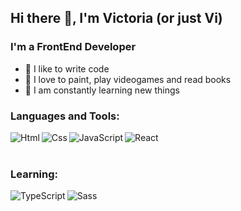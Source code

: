 ## Hi there 👋, I'm Victoria (or just Vi)
<!-- <img src="https://cdn.rawgit.com/sindresorhus/awesome/d7305f38d29fed78fa85652e3a63e154dd8e8829/media/badge.svg" alt="Awesome Badge"/> -->

### I'm a FrontEnd Developer
- 💞️ I like to write code
- 🎨 I love to paint, play videogames and read books
- 👀 I am constantly learning new things

### Languages and Tools:

<img align="left" alt="Html" src="https://img.icons8.com/nolan/64/html-5.png"/>
<img align="left" alt="Css" src="https://img.icons8.com/color/64/000000/css3.png"/>
<img align="left" alt="JavaScript" src="https://img.icons8.com/nolan/64/javascript.png"/>
<img align="left" alt="React" src="https://img.icons8.com/dusk/60/000000/react.png"/> 

<br />
<br />

### Learning:

<img align="left" alt="TypeScript" src="https://img.icons8.com/color/54/000000/typescript.png"/>
<img align="left" alt="Sass" src="https://img.icons8.com/color/54/000000/sass.png"/>

<!-- ![Anurag's GitHub stats](https://github-readme-stats.vercel.app/api?username=abramovavi&theme=radical&show_icons=true) -->
